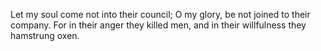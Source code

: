 Let my soul come not into their council; O my glory, be not joined to their company. For in their anger they killed men, and in their willfulness they hamstrung oxen.
